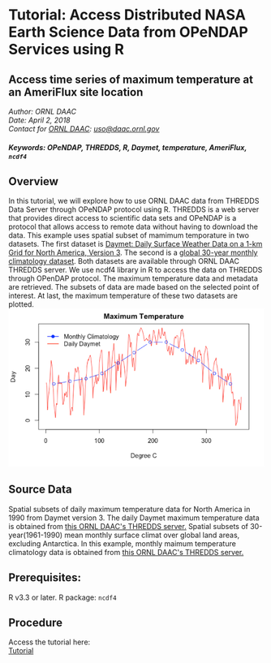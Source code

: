 # Tutorial: Access Distributed NASA Earth Science Data from OPeNDAP Services using R
## Access time series of maximum temperature at an AmeriFlux site location
*Author: ORNL DAAC*
<br>
*Date: April 2, 2018*
<br>
*Contact for [ORNL DAAC](https://daac.ornl.gov/): uso@daac.ornl.gov*

##### Keywords: OPeNDAP, THREDDS, R, Daymet, temperature, AmeriFlux, `ncdf4`

## Overview
In this tutorial, we will explore how to use ORNL DAAC data from THREDDS Data Server through OPeNDAP protocol using R. THREDDS is a web server that provides direct access to scientific data sets and OPeNDAP is a protocol that allows access to remote data without having to download the data. This example uses spatial subset of mamimum temporature in two datasets. The first dataset is [Daymet: Daily Surface Weather Data on a 1-km Grid for North America, Version 3](https://daac.ornl.gov/cgi-bin/dsviewer.pl?ds_id=1328). The second is a [global 30-year monthly climatology dataset](https://daac.ornl.gov/cgi-bin/dsviewer.pl?ds_id=542). Both datasets are available through ORNL DAAC THREDDS server. We use ncdf4 library in R to access the data on THREDDS through OPenDAP protocol. The maximum temperature data and metadata are retrieved. The subsets of data are made based on the selected point of interest. At last, the maximum temperature of these two datasets are plotted.
![](opendap_r.png)
## Source Data
Spatial subsets of daily maximum temperature data for North America in 1990 from Daymet version 3. The daily Daymet maximum temperature data is obtained from [this ORNL DAAC's THREDDS server.](https://thredds.daac.ornl.gov/thredds/catalog/ornldaac/1328/1990/catalog.html?dataset=1328/1990/daymet_v3_tmax_1990_na.nc4)
Spatial subsets of 30-year(1961-1990) mean monthly surface climat over global land areas, excluding Antarctica. In this example, monthly maimum temperature climatology data is obtained from [this ORNL DAAC's THREDDS server.](https://thredds.daac.ornl.gov/thredds/catalog/ornldaac/542/catalog.html?dataset=542/climate6190_TMX.nc4) 

## Prerequisites:
R v3.3 or later. R package: `ncdf4`

## Procedure
Access the tutorial here:  
[Tutorial](opendap_r_v1.Rmd)
